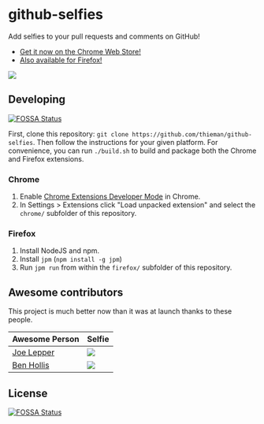 github-selfies
==============

Add selfies to your pull requests and comments on GitHub!

* [Get it now on the Chrome Web Store!](https://chrome.google.com/webstore/detail/github-selfies/ldnpkdnkgkogfnahcnldaedcoadjbkbl)
* [Also available for Firefox!](https://addons.mozilla.org/en-US/firefox/addon/github-selfies/)

![](http://i.imgur.com/ynB5qov.png)

## Developing
[![FOSSA Status](https://app.fossa.io/api/projects/git%2Bgithub.com%2FHartmarken%2Fgithub-selfies.svg?type=shield)](https://app.fossa.io/projects/git%2Bgithub.com%2FHartmarken%2Fgithub-selfies?ref=badge_shield)


First, clone this repository: `git clone https://github.com/thieman/github-selfies`. Then follow the instructions for your given platform. For convenience, you can run `./build.sh` to build and package both the Chrome and Firefox extensions.

### Chrome

1. Enable [Chrome Extensions Developer Mode](https://developer.chrome.com/extensions/faq#faq-dev-01) in Chrome.
2. In Settings > Extensions click "Load unpacked extension" and select the `chrome/` subfolder of this repository.

### Firefox

1. Install NodeJS and npm.
2. Install `jpm` (`npm install -g jpm`)
3. Run `jpm run` from within the `firefox/` subfolder of this repository.

## Awesome contributors

This project is much better now than it was at launch thanks to these people.

Awesome Person | Selfie
-------------- | ------
[Joe Lepper](http://github.com/joeLepper) | ![](https://camo.githubusercontent.com/fe6f151919b83cb46a4598293e3b26df05391d7a/687474703a2f2f692e696d6775722e636f6d2f615a396972764f2e676966)
[Ben Hollis](http://github.com/bhollis) | ![](https://camo.githubusercontent.com/46f0d405b416184bd9771351c414bce5382ff029/687474703a2f2f692e696d6775722e636f6d2f5a486f756856562e676966)


## License
[![FOSSA Status](https://app.fossa.io/api/projects/git%2Bgithub.com%2FHartmarken%2Fgithub-selfies.svg?type=large)](https://app.fossa.io/projects/git%2Bgithub.com%2FHartmarken%2Fgithub-selfies?ref=badge_large)